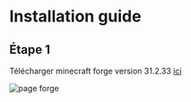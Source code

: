 # Installation guide

## Étape 1

Télécharger minecraft forge version 31.2.33 [ici](http://files.minecraftforge.net)

![page forge](https://image.noelshack.com/fichiers/2020/32/4/1596720195-1.png)
